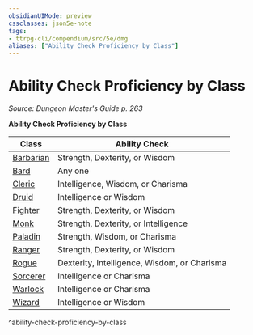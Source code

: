 ```yaml
---
obsidianUIMode: preview
cssclasses: json5e-note
tags:
- ttrpg-cli/compendium/src/5e/dmg
aliases: ["Ability Check Proficiency by Class"]
---
```

# Ability Check Proficiency by Class
*Source: Dungeon Master's Guide p. 263* 

**Ability Check Proficiency by Class**

| Class | Ability Check |
|-------|---------------|
| [Barbarian](/CLI/classes/barbarian.md) | Strength, Dexterity, or Wisdom |
| [Bard](/CLI/classes/bard.md) | Any one |
| [Cleric](/CLI/classes/cleric.md) | Intelligence, Wisdom, or Charisma |
| [Druid](/CLI/classes/druid.md) | Intelligence or Wisdom |
| [Fighter](/CLI/classes/fighter.md) | Strength, Dexterity, or Wisdom |
| [Monk](/CLI/classes/monk.md) | Strength, Dexterity, or Intelligence |
| [Paladin](/CLI/classes/paladin.md) | Strength, Wisdom, or Charisma |
| [Ranger](/CLI/classes/ranger.md) | Strength, Dexterity, or Wisdom |
| [Rogue](/CLI/classes/rogue.md) | Dexterity, Intelligence, Wisdom, or Charisma |
| [Sorcerer](/CLI/classes/sorcerer.md) | Intelligence or Charisma |
| [Warlock](/CLI/classes/warlock.md) | Intelligence or Charisma |
| [Wizard](/CLI/classes/wizard.md) | Intelligence or Wisdom |
^ability-check-proficiency-by-class
